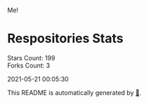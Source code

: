 Me!

# Respositories Stats
Stars Count: 199  
Forks Count: 3

2021-05-21 00:05:30  

This README is automatically generated by [🐰](https://github.com/rnitta/rnitta).

